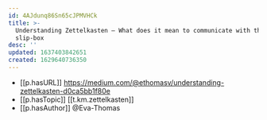 ```yaml
---
id: 4AJdunq86Sn65cJPMVHCk
title: >-
  Understanding Zettelkasten — What does it mean to communicate with the
  slip-box
desc: ''
updated: 1637403842651
created: 1629640736350
---
```



- [[p.hasURL]] https://medium.com/@ethomasv/understanding-zettelkasten-d0ca5bb1f80e
- [[p.hasTopic]] [[t.km.zettelkasten]]
- [[p.hasAuthor]] @Eva-Thomas
